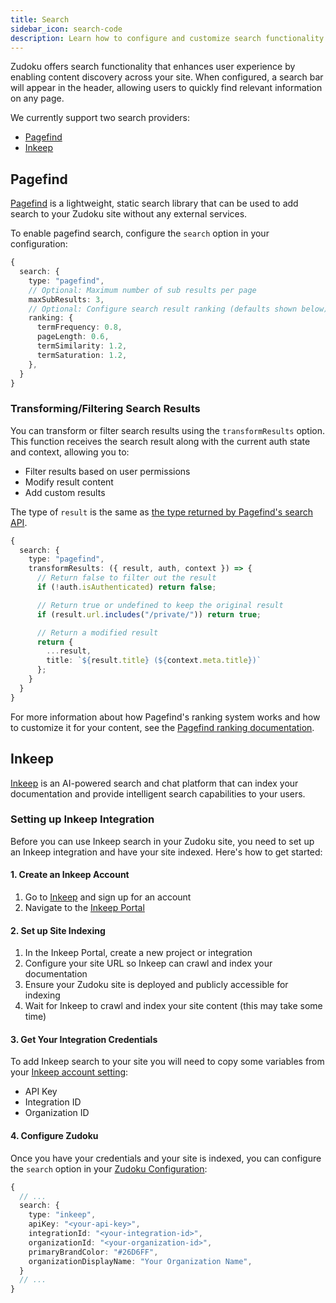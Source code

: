 ```yaml
---
title: Search
sidebar_icon: search-code
description: Learn how to configure and customize search functionality in Zudoku, including setup instructions for Pagefind and Inkeep providers, result transformation, and ranking options.
---
```


Zudoku offers search functionality that enhances user experience by enabling content discovery across your site. When configured, a search bar will appear in the header, allowing users to quickly find relevant information on any page.

We currently support two search providers:

- [Pagefind](https://pagefind.app/)
- [Inkeep](https://inkeep.com/)

## Pagefind

[Pagefind](https://pagefind.app/) is a lightweight, static search library that can be used to add search to your Zudoku site without any external services.

To enable pagefind search, configure the `search` option in your configuration:

```typescript
{
  search: {
    type: "pagefind",
    // Optional: Maximum number of sub results per page
    maxSubResults: 3,
    // Optional: Configure search result ranking (defaults shown below)
    ranking: {
      termFrequency: 0.8,
      pageLength: 0.6,
      termSimilarity: 1.2,
      termSaturation: 1.2,
    },
  }
}
```

### Transforming/Filtering Search Results

You can transform or filter search results using the `transformResults` option. This function receives the search result along with the current auth state and context, allowing you to:

- Filter results based on user permissions
- Modify result content
- Add custom results

The type of `result` is the same as [the type returned by Pagefind's search API](https://github.com/CloudCannon/pagefind/blob/03552d041d9533b09563f6c50466b25d394ece64/pagefind_web_js/types/index.d.ts#L123-L160).

```typescript
{
  search: {
    type: "pagefind",
    transformResults: ({ result, auth, context }) => {
      // Return false to filter out the result
      if (!auth.isAuthenticated) return false;

      // Return true or undefined to keep the original result
      if (result.url.includes("/private/")) return true;

      // Return a modified result
      return {
        ...result,
        title: `${result.title} (${context.meta.title})`
      };
    }
  }
}
```

For more information about how Pagefind's ranking system works and how to customize it for your content, see the [Pagefind ranking documentation](https://pagefind.app/docs/ranking/).

## Inkeep

[Inkeep](https://inkeep.com/) is an AI-powered search and chat platform that can index your documentation and provide intelligent search capabilities to your users.

### Setting up Inkeep Integration

Before you can use Inkeep search in your Zudoku site, you need to set up an Inkeep integration and have your site indexed. Here's how to get started:

#### 1. Create an Inkeep Account

1. Go to [Inkeep](https://inkeep.com/) and sign up for an account
2. Navigate to the [Inkeep Portal](https://portal.inkeep.com/)

#### 2. Set up Site Indexing

1. In the Inkeep Portal, create a new project or integration
2. Configure your site URL so Inkeep can crawl and index your documentation
3. Ensure your Zudoku site is deployed and publicly accessible for indexing
4. Wait for Inkeep to crawl and index your site content (this may take some time)

#### 3. Get Your Integration Credentials

To add Inkeep search to your site you will need to copy some variables from your [Inkeep account setting](https://portal.inkeep.com/):

- API Key
- Integration ID
- Organization ID

#### 4. Configure Zudoku

Once you have your credentials and your site is indexed, you can configure the `search` option in your [Zudoku Configuration](./overview.md):

```typescript
{
  // ...
  search: {
    type: "inkeep",
    apiKey: "<your-api-key>",
    integrationId: "<your-integration-id>",
    organizationId: "<your-organization-id>",
    primaryBrandColor: "#26D6FF",
    organizationDisplayName: "Your Organization Name",
  }
  // ...
}
```
